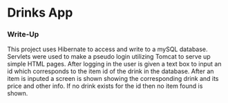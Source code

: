 # Drinks App

### Write-Up

This project uses Hibernate to access and write to a mySQL database. Servlets were used to make a pseudo login utilizing Tomcat to serve up simple HTML pages. After logging in the user is given a text box to input an id which corresponds to the item id of the drink in the database. After an item is inputed a screen is shown showing the corresponding drink and its price and other info. If no drink exists for the id then no item found is shown.